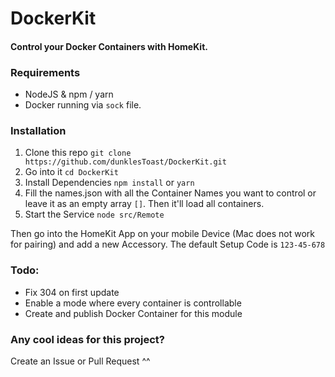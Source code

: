 # DockerKit
#### Control your Docker Containers with HomeKit.


### Requirements

- NodeJS & npm / yarn
- Docker running via `sock` file.

### Installation

1. Clone this repo
`git clone https://github.com/dunklesToast/DockerKit.git`
2. Go into it
`cd DockerKit`
3. Install Dependencies
`npm install` or `yarn`
4. Fill the names.json with all the Container Names you want to control or leave it as an empty array `[]`. Then it'll load all containers.
5. Start the Service
`node src/Remote`

Then go into the HomeKit App on your mobile Device (Mac does not work for pairing) and add a new Accessory.
The default Setup Code is `123-45-678`

### Todo:

- Fix 304 on first update
- Enable a mode where every container is controllable
- Create and publish Docker Container for this module


### Any cool ideas for this project?
Create an Issue or Pull Request ^^
